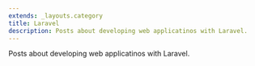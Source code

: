 ```yaml
---
extends: _layouts.category
title: Laravel
description: Posts about developing web applicatinos with Laravel.
---
```


Posts about developing web applicatinos with Laravel.
